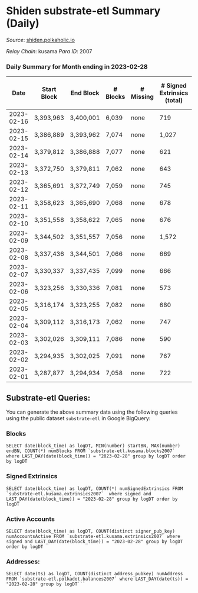 # Shiden substrate-etl Summary (Daily)

_Source_: [shiden.polkaholic.io](https://shiden.polkaholic.io)

*Relay Chain*: kusama
*Para ID*: 2007



### Daily Summary for Month ending in 2023-02-28


| Date | Start Block | End Block | # Blocks | # Missing | # Signed Extrinsics (total) | # Active Accounts | # Addresses with Balances | # Events | # Transfers | # XCM Transfers In | # XCM Transfers Out |
| ---- | ----------- | --------- | -------- | --------- | --------------------------- | ----------------- | ------------------------- | -------- | ----------- | ------------------ | ------------------- |
| 2023-02-16 | 3,393,963 | 3,400,001 | 6,039 | none  | 719 | 156 |  | 88,469 | 7,160 ($665,051.69) |   |   |
| 2023-02-15 | 3,386,889 | 3,393,962 | 7,074 | none  | 1,027 | 226 | 637,875 | 114,989 | 8,793 ($1,142,153.63) | 5 ($592.52) | 4 ($6.17) |
| 2023-02-14 | 3,379,812 | 3,386,888 | 7,077 | none  | 621 | 144 | 637,817 | 77,973 | 7,954 ($530,615.00) | 4 ($559.04) | 2 ($205.91) |
| 2023-02-13 | 3,372,750 | 3,379,811 | 7,062 | none  | 643 | 145 |  | 73,265 | 7,847 ($686,223.09) |   | 2 ($565.31) |
| 2023-02-12 | 3,365,691 | 3,372,749 | 7,059 | none  | 745 | 168 | 637,756 | 82,821 | 7,787 ($333,515.27) |   |   |
| 2023-02-11 | 3,358,623 | 3,365,690 | 7,068 | none  | 678 | 149 | 637,720 | 72,807 | 7,600 ($411,165.56) |   |   |
| 2023-02-10 | 3,351,558 | 3,358,622 | 7,065 | none  | 676 | 157 | 637,682 | 86,802 | 7,671 ($439,964.94) |   | 1 ($174.15) |
| 2023-02-09 | 3,344,502 | 3,351,557 | 7,056 | none  | 1,572 | 413 | 637,631 | 209,400 | 10,689 ($2,172,930.92) | 9 ($1,497.20) | 3 ($459.50) |
| 2023-02-08 | 3,337,436 | 3,344,501 | 7,066 | none  | 669 | 141 | 525,538 | 100,290 | 7,883 ($548,362.51) | 1 ($102.62) | 1 ($57.82) |
| 2023-02-07 | 3,330,337 | 3,337,435 | 7,099 | none  | 666 | 143 | 637,485 | 85,027 | 7,547 ($181,880.87) | 4 ($363.92) | 2 ($0.19) |
| 2023-02-06 | 3,323,256 | 3,330,336 | 7,081 | none  | 573 | 105 | 637,456 | 78,476 | 7,534 ($58,113.51) |   |   |
| 2023-02-05 | 3,316,174 | 3,323,255 | 7,082 | none  | 680 | 148 | 637,405 | 81,778 | 7,761 ($100,464.01) |   | 1 ($205.67) |
| 2023-02-04 | 3,309,112 | 3,316,173 | 7,062 | none  | 747 | 141 | 637,384 | 74,180 | 7,583 ($553,701.57) | 2 ($116.48) | 1 ($117.58) |
| 2023-02-03 | 3,302,026 | 3,309,111 | 7,086 | none  | 590 | 125 | 637,345 | 80,034 | 7,417 ($44,312.39) |   | 3 ($245.33) |
| 2023-02-02 | 3,294,935 | 3,302,025 | 7,091 | none  | 767 | 165 | 637,319 | 107,404 | 8,217 ($306,890.17) |   |   |
| 2023-02-01 | 3,287,877 | 3,294,934 | 7,058 | none  | 722 | 149 | 637,289 | 81,019 | 7,505 ($178,825.05) | 3 ($367.02) | 1 ($2.42) |

## Substrate-etl Queries:
You can generate the above summary data using the following queries using the public dataset `substrate-etl` in Google BigQuery:


### Blocks
```
SELECT date(block_time) as logDT, MIN(number) startBN, MAX(number) endBN, COUNT(*) numBlocks FROM `substrate-etl.kusama.blocks2007`  where LAST_DAY(date(block_time)) = "2023-02-28" group by logDT order by logDT
```


### Signed Extrinsics
```
SELECT date(block_time) as logDT, COUNT(*) numSignedExtrinsics FROM `substrate-etl.kusama.extrinsics2007`  where signed and LAST_DAY(date(block_time)) = "2023-02-28" group by logDT order by logDT
```


### Active Accounts
```
SELECT date(block_time) as logDT, COUNT(distinct signer_pub_key) numAccountsActive FROM `substrate-etl.kusama.extrinsics2007` where signed and LAST_DAY(date(block_time)) = "2023-02-28" group by logDT order by logDT
```


### Addresses:
```
SELECT date(ts) as logDT, COUNT(distinct address_pubkey) numAddress FROM `substrate-etl.polkadot.balances2007` where LAST_DAY(date(ts)) = "2023-02-28" group by logDT```

